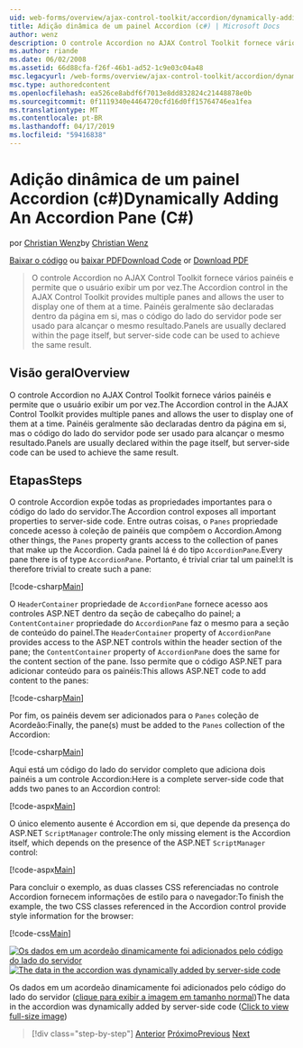 ```yaml
---
uid: web-forms/overview/ajax-control-toolkit/accordion/dynamically-adding-an-accordion-pane-cs
title: Adição dinâmica de um painel Accordion (c#) | Microsoft Docs
author: wenz
description: O controle Accordion no AJAX Control Toolkit fornece vários painéis e permite que o usuário exibir um por vez. Painéis são normalmente declaradas w...
ms.author: riande
ms.date: 06/02/2008
ms.assetid: 66d88cfa-f26f-46b1-ad52-1c9e03c04a48
msc.legacyurl: /web-forms/overview/ajax-control-toolkit/accordion/dynamically-adding-an-accordion-pane-cs
msc.type: authoredcontent
ms.openlocfilehash: ea526ce8abdf6f7013e8dd832824c21448878e0b
ms.sourcegitcommit: 0f1119340e4464720cfd16d0ff15764746ea1fea
ms.translationtype: MT
ms.contentlocale: pt-BR
ms.lasthandoff: 04/17/2019
ms.locfileid: "59416838"
---
```

# <a name="dynamically-adding-an-accordion-pane-c"></a><span data-ttu-id="22217-104">Adição dinâmica de um painel Accordion (c#)</span><span class="sxs-lookup"><span data-stu-id="22217-104">Dynamically Adding An Accordion Pane (C#)</span></span>

<span data-ttu-id="22217-105">por [Christian Wenz](https://github.com/wenz)</span><span class="sxs-lookup"><span data-stu-id="22217-105">by [Christian Wenz](https://github.com/wenz)</span></span>

<span data-ttu-id="22217-106">[Baixar o código](http://download.microsoft.com/download/5/6/d/56d50cef-2011-4c8f-9891-7edc6dc57df9/Accordion2.cs.zip) ou [baixar PDF](http://download.microsoft.com/download/6/7/1/6718d452-ff89-4d3f-a90e-c74ec2d636a3/accordion2CS.pdf)</span><span class="sxs-lookup"><span data-stu-id="22217-106">[Download Code](http://download.microsoft.com/download/5/6/d/56d50cef-2011-4c8f-9891-7edc6dc57df9/Accordion2.cs.zip) or [Download PDF](http://download.microsoft.com/download/6/7/1/6718d452-ff89-4d3f-a90e-c74ec2d636a3/accordion2CS.pdf)</span></span>

> <span data-ttu-id="22217-107">O controle Accordion no AJAX Control Toolkit fornece vários painéis e permite que o usuário exibir um por vez.</span><span class="sxs-lookup"><span data-stu-id="22217-107">The Accordion control in the AJAX Control Toolkit provides multiple panes and allows the user to display one of them at a time.</span></span> <span data-ttu-id="22217-108">Painéis geralmente são declaradas dentro da página em si, mas o código do lado do servidor pode ser usado para alcançar o mesmo resultado.</span><span class="sxs-lookup"><span data-stu-id="22217-108">Panels are usually declared within the page itself, but server-side code can be used to achieve the same result.</span></span>


## <a name="overview"></a><span data-ttu-id="22217-109">Visão geral</span><span class="sxs-lookup"><span data-stu-id="22217-109">Overview</span></span>

<span data-ttu-id="22217-110">O controle Accordion no AJAX Control Toolkit fornece vários painéis e permite que o usuário exibir um por vez.</span><span class="sxs-lookup"><span data-stu-id="22217-110">The Accordion control in the AJAX Control Toolkit provides multiple panes and allows the user to display one of them at a time.</span></span> <span data-ttu-id="22217-111">Painéis geralmente são declaradas dentro da página em si, mas o código do lado do servidor pode ser usado para alcançar o mesmo resultado.</span><span class="sxs-lookup"><span data-stu-id="22217-111">Panels are usually declared within the page itself, but server-side code can be used to achieve the same result.</span></span>

## <a name="steps"></a><span data-ttu-id="22217-112">Etapas</span><span class="sxs-lookup"><span data-stu-id="22217-112">Steps</span></span>

<span data-ttu-id="22217-113">O controle Accordion expõe todas as propriedades importantes para o código do lado do servidor.</span><span class="sxs-lookup"><span data-stu-id="22217-113">The Accordion control exposes all important properties to server-side code.</span></span> <span data-ttu-id="22217-114">Entre outras coisas, o `Panes` propriedade concede acesso à coleção de painéis que compõem o Accordion.</span><span class="sxs-lookup"><span data-stu-id="22217-114">Among other things, the `Panes` property grants access to the collection of panes that make up the Accordion.</span></span> <span data-ttu-id="22217-115">Cada painel lá é do tipo `AccordionPane`.</span><span class="sxs-lookup"><span data-stu-id="22217-115">Every pane there is of type `AccordionPane`.</span></span> <span data-ttu-id="22217-116">Portanto, é trivial criar tal um painel:</span><span class="sxs-lookup"><span data-stu-id="22217-116">It is therefore trivial to create such a pane:</span></span>

[!code-csharp[Main](dynamically-adding-an-accordion-pane-cs/samples/sample1.cs)]

<span data-ttu-id="22217-117">O `HeaderContainer` propriedade de `AccordionPane` fornece acesso aos controles ASP.NET dentro da seção de cabeçalho do painel; a `ContentContainer` propriedade do `AccordionPane` faz o mesmo para a seção de conteúdo do painel.</span><span class="sxs-lookup"><span data-stu-id="22217-117">The `HeaderContainer` property of `AccordionPane` provides access to the ASP.NET controls within the header section of the pane; the `ContentContainer` property of `AccordionPane` does the same for the content section of the pane.</span></span> <span data-ttu-id="22217-118">Isso permite que o código ASP.NET para adicionar conteúdo para os painéis:</span><span class="sxs-lookup"><span data-stu-id="22217-118">This allows ASP.NET code to add content to the panes:</span></span>

[!code-csharp[Main](dynamically-adding-an-accordion-pane-cs/samples/sample2.cs)]

<span data-ttu-id="22217-119">Por fim, os painéis devem ser adicionados para o `Panes` coleção de Acordeão:</span><span class="sxs-lookup"><span data-stu-id="22217-119">Finally, the pane(s) must be added to the `Panes` collection of the Accordion:</span></span>

[!code-csharp[Main](dynamically-adding-an-accordion-pane-cs/samples/sample3.cs)]

<span data-ttu-id="22217-120">Aqui está um código do lado do servidor completo que adiciona dois painéis a um controle Accordion:</span><span class="sxs-lookup"><span data-stu-id="22217-120">Here is a complete server-side code that adds two panes to an Accordion control:</span></span>

[!code-aspx[Main](dynamically-adding-an-accordion-pane-cs/samples/sample4.aspx)]

<span data-ttu-id="22217-121">O único elemento ausente é Accordion em si, que depende da presença do ASP.NET `ScriptManager` controle:</span><span class="sxs-lookup"><span data-stu-id="22217-121">The only missing element is the Accordion itself, which depends on the presence of the ASP.NET `ScriptManager` control:</span></span>

[!code-aspx[Main](dynamically-adding-an-accordion-pane-cs/samples/sample5.aspx)]

<span data-ttu-id="22217-122">Para concluir o exemplo, as duas classes CSS referenciadas no controle Accordion fornecem informações de estilo para o navegador:</span><span class="sxs-lookup"><span data-stu-id="22217-122">To finish the example, the two CSS classes referenced in the Accordion control provide style information for the browser:</span></span>

[!code-css[Main](dynamically-adding-an-accordion-pane-cs/samples/sample6.css)]


<span data-ttu-id="22217-123">[![Os dados em um acordeão dinamicamente foi adicionados pelo código do lado do servidor](dynamically-adding-an-accordion-pane-cs/_static/image2.png)](dynamically-adding-an-accordion-pane-cs/_static/image1.png)</span><span class="sxs-lookup"><span data-stu-id="22217-123">[![The data in the accordion was dynamically added by server-side code](dynamically-adding-an-accordion-pane-cs/_static/image2.png)](dynamically-adding-an-accordion-pane-cs/_static/image1.png)</span></span>

<span data-ttu-id="22217-124">Os dados em um acordeão dinamicamente foi adicionados pelo código do lado do servidor ([clique para exibir a imagem em tamanho normal](dynamically-adding-an-accordion-pane-cs/_static/image3.png))</span><span class="sxs-lookup"><span data-stu-id="22217-124">The data in the accordion was dynamically added by server-side code ([Click to view full-size image](dynamically-adding-an-accordion-pane-cs/_static/image3.png))</span></span>

> [!div class="step-by-step"]
> <span data-ttu-id="22217-125">[Anterior](databinding-to-an-accordion-cs.md)
> [Próximo](databinding-to-an-accordion-vb.md)</span><span class="sxs-lookup"><span data-stu-id="22217-125">[Previous](databinding-to-an-accordion-cs.md)
[Next](databinding-to-an-accordion-vb.md)</span></span>
